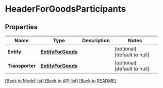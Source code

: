 # HeaderForGoodsParticipants

## Properties
Name | Type | Description | Notes
------------ | ------------- | ------------- | -------------
**Entity** | [**EntityForGoods**](EntityForGoods.md) |  | [optional] [default to null]
**Transporter** | [**EntityForGoods**](EntityForGoods.md) |  | [optional] [default to null]

[[Back to Model list]](../README.md#documentation-for-models) [[Back to API list]](../README.md#documentation-for-api-endpoints) [[Back to README]](../README.md)


